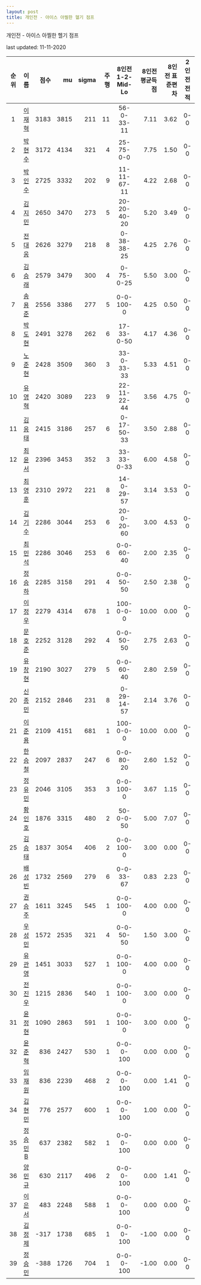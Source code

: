 ```yaml
---
layout: post
title: 개인전 - 아이스 아찔한 헬기 점프
---
```



개인전 - 아이스 아찔한 헬기 점프


last updated: 11-11-2020

| 순위 | 이름 | 점수 | mu | sigma | 주행 | 8인전 1-2-Mid-Lo | 8인전 평균득점 | 8인전 표준편차 | 2인전 전적 |
|:---:|:---:|---:|---:|---:|---:|:---:|---:|---:|:---:|
| 1 | [이재혁](../ijaehyeok) | 3183 | 3815 | 211 | 11 | 56-0-33-11 | 7.11 | 3.62 | 0-0 |
| 2 | [박현수](../bakhyeonsu) | 3172 | 4134 | 321 | 4 | 25-75-0-0 | 7.75 | 1.50 | 0-0 |
| 3 | [박인수](../bakinsu) | 2725 | 3332 | 202 | 9 | 11-11-67-11 | 4.22 | 2.68 | 0-0 |
| 4 | [김지민](../gimjimin) | 2650 | 3470 | 273 | 5 | 20-20-40-20 | 5.20 | 3.49 | 0-0 |
| 5 | [전대웅](../jeondaewoong) | 2626 | 3279 | 218 | 8 | 0-38-38-25 | 4.25 | 2.76 | 0-0 |
| 6 | [김승래](../gimseungrae) | 2579 | 3479 | 300 | 4 | 0-75-0-25 | 5.50 | 3.00 | 0-0 |
| 7 | [송용준](../songyongjun) | 2556 | 3386 | 277 | 5 | 0-0-100-0 | 4.25 | 0.50 | 0-0 |
| 8 | [박도현](../bakdohyeon) | 2491 | 3278 | 262 | 6 | 17-33-0-50 | 4.17 | 4.36 | 0-0 |
| 9 | [노준현](../nojunhyeon) | 2428 | 3509 | 360 | 3 | 33-0-33-33 | 5.33 | 4.51 | 0-0 |
| 10 | [유영혁](../yuyeonghyeok) | 2420 | 3089 | 223 | 9 | 22-11-22-44 | 3.56 | 4.75 | 0-0 |
| 11 | [김응태](../gimeungtae) | 2415 | 3186 | 257 | 6 | 0-17-50-33 | 3.50 | 2.88 | 0-0 |
| 12 | [최윤서](../choiyunseo) | 2396 | 3453 | 352 | 3 | 33-33-0-33 | 6.00 | 4.58 | 0-0 |
| 13 | [최영훈](../choiyeonghun) | 2310 | 2972 | 221 | 8 | 14-0-29-57 | 3.14 | 3.53 | 0-0 |
| 14 | [김기수](../gimgisu) | 2286 | 3044 | 253 | 6 | 20-0-20-60 | 3.00 | 4.53 | 0-0 |
| 15 | [최민석](../choiminseok) | 2286 | 3046 | 253 | 6 | 0-0-60-40 | 2.00 | 2.35 | 0-0 |
| 16 | [정승하](../jeongseungha) | 2285 | 3158 | 291 | 4 | 0-0-50-50 | 2.50 | 2.38 | 0-0 |
| 17 | [이정우](../ijeongu) | 2279 | 4314 | 678 | 1 | 100-0-0-0 | 10.00 | 0.00 | 0-0 |
| 18 | [문호준](../munhojun) | 2252 | 3128 | 292 | 4 | 0-0-50-50 | 2.75 | 2.63 | 0-0 |
| 19 | [유창현](../yuchanghyeon) | 2190 | 3027 | 279 | 5 | 0-0-60-40 | 2.80 | 2.59 | 0-0 |
| 20 | [신종민](../shinjongmin) | 2152 | 2846 | 231 | 8 | 0-29-14-57 | 2.14 | 3.76 | 0-0 |
| 21 | [이준용](../ijunyong) | 2109 | 4151 | 681 | 1 | 100-0-0-0 | 10.00 | 0.00 | 0-0 |
| 22 | [한승철](../hanseungcheol) | 2097 | 2837 | 247 | 6 | 0-0-80-20 | 2.60 | 1.52 | 0-0 |
| 23 | [정유민](../jeongyumin) | 2046 | 3105 | 353 | 3 | 0-0-100-0 | 3.67 | 1.15 | 0-0 |
| 24 | [황인호](../hwanginho) | 1876 | 3315 | 480 | 2 | 50-0-0-50 | 5.00 | 7.07 | 0-0 |
| 25 | [김승태](../gimseungtae) | 1837 | 3054 | 406 | 2 | 0-0-100-0 | 3.00 | 0.00 | 0-0 |
| 26 | [배성빈](../baeseongbin) | 1732 | 2569 | 279 | 6 | 0-0-33-67 | 0.83 | 2.23 | 0-0 |
| 27 | [권승주](../glamint) | 1611 | 3245 | 545 | 1 | 0-0-100-0 | 4.00 | 0.00 | 0-0 |
| 28 | [우성민](../useongmin) | 1572 | 2535 | 321 | 4 | 0-0-50-50 | 1.50 | 3.00 | 0-0 |
| 29 | [유관영](../yugwanyeong) | 1451 | 3033 | 527 | 1 | 0-0-100-0 | 4.00 | 0.00 | 0-0 |
| 30 | [전진우](../jeonjinwoo) | 1215 | 2836 | 540 | 1 | 0-0-100-0 | 3.00 | 0.00 | 0-0 |
| 31 | [윤정현](../yunjeonghyeon) | 1090 | 2863 | 591 | 1 | 0-0-100-0 | 3.00 | 0.00 | 0-0 |
| 32 | [윤준혁](../yunjunhyeok) | 836 | 2427 | 530 | 1 | 0-0-0-100 | 0.00 | 0.00 | 0-0 |
| 33 | [임재원](../imjaewon) | 836 | 2239 | 468 | 2 | 0-0-0-100 | 0.00 | 1.41 | 0-0 |
| 34 | [김현민](../gimhyunmin) | 776 | 2577 | 600 | 1 | 0-0-0-100 | 1.00 | 0.00 | 0-0 |
| 35 | [정승민B](../jeongseungminb) | 637 | 2382 | 582 | 1 | 0-0-0-100 | 0.00 | 0.00 | 0-0 |
| 36 | [양민규](../yangmingyu) | 630 | 2117 | 496 | 2 | 0-0-0-100 | 0.00 | 1.41 | 0-0 |
| 37 | [이은서](../ieunseo) | 483 | 2248 | 588 | 1 | 0-0-0-100 | 0.00 | 0.00 | 0-0 |
| 38 | [김정제](../gimjeongje) | -317 | 1738 | 685 | 1 | 0-0-0-100 | -1.00 | 0.00 | 0-0 |
| 39 | [정승민](../jeongseungmin) | -388 | 1726 | 704 | 1 | 0-0-0-100 | -1.00 | 0.00 | 0-0 |
